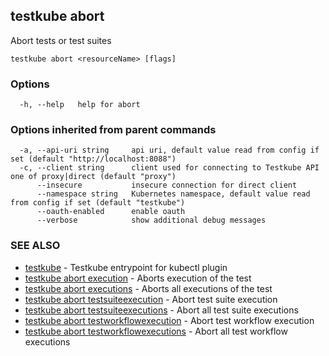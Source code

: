 ## testkube abort

Abort tests or test suites

```
testkube abort <resourceName> [flags]
```

### Options

```
  -h, --help   help for abort
```

### Options inherited from parent commands

```
  -a, --api-uri string     api uri, default value read from config if set (default "http://localhost:8088")
  -c, --client string      client used for connecting to Testkube API one of proxy|direct (default "proxy")
      --insecure           insecure connection for direct client
      --namespace string   Kubernetes namespace, default value read from config if set (default "testkube")
      --oauth-enabled      enable oauth
      --verbose            show additional debug messages
```

### SEE ALSO

* [testkube](testkube.md)	 - Testkube entrypoint for kubectl plugin
* [testkube abort execution](testkube_abort_execution.md)	 - Aborts execution of the test
* [testkube abort executions](testkube_abort_executions.md)	 - Aborts all executions of the test
* [testkube abort testsuiteexecution](testkube_abort_testsuiteexecution.md)	 - Abort test suite execution
* [testkube abort testsuiteexecutions](testkube_abort_testsuiteexecutions.md)	 - Abort all test suite executions
* [testkube abort testworkflowexecution](testkube_abort_testworkflowexecution.md)	 - Abort test workflow execution
* [testkube abort testworkflowexecutions](testkube_abort_testworkflowexecutions.md)	 - Abort all test workflow executions

